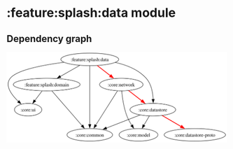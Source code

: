 # :feature:splash:data module
## Dependency graph
![Dependency graph](../../../docs/images/graphs/dep_graph_feature_splash_data.svg)
